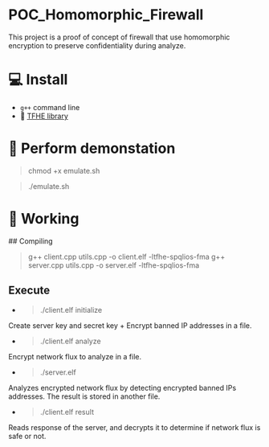 # POC_Homomorphic_Firewall

This project is a proof of concept of firewall that use homomorphic encryption to preserve confidentiality during analyze.

# 💻 Install

- `g++` command line
- 🔗 [TFHE library](https://github.com/tfhe/tfhe)

# 🚀 Perform demonstation

> chmod +x emulate.sh

> ./emulate.sh

# 🔦 Working

## Compiling

> g++ client.cpp utils.cpp -o client.elf -ltfhe-spqlios-fma
> g++ server.cpp utils.cpp -o server.elf -ltfhe-spqlios-fma

## Execute

- > ./client.elf initialize

Create server key and secret key + Encrypt banned IP addresses in a file.

- > ./client.elf analyze

Encrypt network flux to analyze in a file.

- > ./server.elf

Analyzes encrypted network flux by detecting encrypted banned IPs addresses. The result is stored in another file.

- > ./client.elf result

Reads response of the server, and decrypts it to determine if network flux is safe or not.